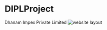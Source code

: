# DIPLProject
Dhanam Impex Private Limited
![website layout](https://github.com/CharuSingh28395/DIPLProject/assets/144664160/a264aafb-c598-4cc3-a495-bdbfa713622a)
